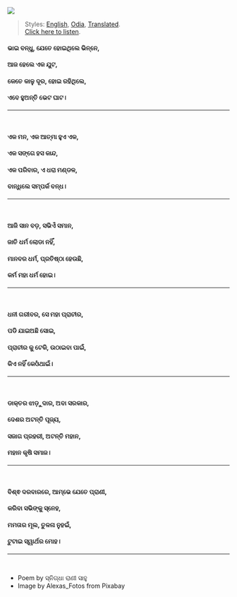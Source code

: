 ![](assets/img/different-nationalities-2633028_1920.jpg)

> Styles: [English](README.md), [Odia](Odia.md), [Translated](Translated.md).<br>
> [Click here to listen](https://soundcloud.com/teachersnigdha/breaking-selfish-love).

#### ଭାଇ ବନ୍ଧୁ, ଯେତେ ହୋଇଥିଲେ ଭିନ୍ନେ,
#### ଆଜ ହେଲେ ଏକ ଯୁଟ,
#### କେତେ କାଳୁ ଦୂର, ହୋଇ ରହିଥିଲେ,
#### ଏବେ ହୁଅନ୍ତି ଭେଟ ଘାଟ।
***
<br>

#### ଏକ ମନ, ଏକ ଆତ୍ମା ହୁଏ ଏକ,
#### ଏକ ସଙ୍ଗେ ହସ କାନ୍ଦ,
#### ଏକ ପରିବାର, ଏ ଧରା ମଣ୍ଡଳ,
#### ବାନ୍ଧିଲେ ସମ୍ପର୍କ ବନ୍ଧ।
***
<br>

#### ଆଜି ସାନ ବଡ଼, ସଭିଏଁ ସମାନ,
#### ଜାତି ଧର୍ମ ଲୋଡା ନହିଁ,
#### ମାନବର ଧର୍ମ, ପ୍ରତିଷ୍ଠା ହେଉଛି,
#### କର୍ମ ମହା ଧର୍ମ ହୋଇ।
***
<br>

#### ଧନୀ ଗରୀବର, ସେ ମହା ପ୍ରାଚୀର,
#### ପଡି ଯାଇଅଛି ସୋଇ,
#### ପ୍ରାଚୀର କୁ ଟେକି, ଉଠାଇବା ପାଇଁ,
#### କିଏ ନହିଁ କେଓଁଥାଇଁ।
***
<br>

#### ଡାକ୍ତର ଝାଡ଼ୁଦାର, ଅବା ସରକାର,
#### ଦେଶର ଅଟନ୍ତି ପୂଜ୍ୟ,
#### ସଜାଗ ପ୍ରହରୀ, ଅଟନ୍ତି ମହାନ,
#### ମହାନ କୃଷି ସମାଜ।
***
<br>

#### ବିଶ୍ଵ ଦରବାରରେ, ଆମ୍ଭେ ଯେତେ ପ୍ରାଣୀ,
#### କରିବା ସଭିଙ୍କୁ ସ୍ନେହ,
#### ମମତାର ମୂଲ, ତୁଳନା ନୁହଇଁ,
#### ଟୁଟାଇ ସ୍ୱାର୍ଥର ମୋହ।
***
<br>

- Poem by ସ୍ନିଗ୍ଧା ରାଣୀ ସାହୁ
- Image by Alexas_Fotos from Pixabay
